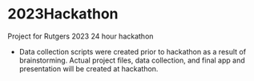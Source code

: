 # 2023Hackathon
 Project for Rutgers 2023 24 hour hackathon


 - Data collection scripts were created prior to hackathon as a result of brainstorming. Actual project files, data collection, and final app and presentation will be created at hackathon.